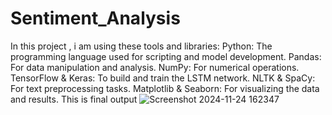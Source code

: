 # Sentiment_Analysis
In this project , i am using these tools and libraries:
Python: The programming language used for scripting and model development.
Pandas: For data manipulation and analysis.
NumPy: For numerical operations.
TensorFlow & Keras: To build and train the LSTM network.
NLTK & SpaCy: For text preprocessing tasks.
Matplotlib & Seaborn: For visualizing the data and results.
This is final output
![Screenshot 2024-11-24 162347](https://github.com/user-attachments/assets/3968cd33-bfe6-4d58-bcfc-c888f7ec55c1)
